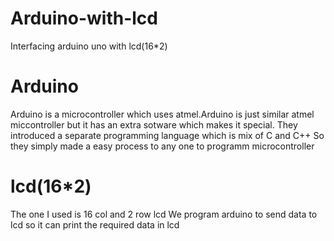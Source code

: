 # Arduino-with-lcd
Interfacing arduino uno with lcd(16*2)
# Arduino
Arduino is a microcontroller which uses atmel.Arduino is just similar atmel miccontroller but it has an extra sotware which makes it special.
They introduced a separate programming language which is mix of C and C++
So they simply made a easy process to any one to programm microcontroller
# lcd(16*2)
The one I used is 16 col and 2 row lcd
We program arduino to send data to lcd so it can print the required data in lcd
